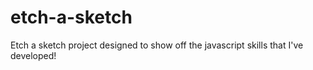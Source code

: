 # etch-a-sketch
Etch a sketch project designed to show off the javascript skills that I've developed!